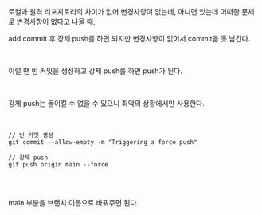 <p data-ke-size="size16">로컬과 원격 리포지토리의 차이가 없어 변경사항이 없는데, 아니면 있는데 어떠한 문제로 변경사항이 없다고 나올 때,</p>
<p data-ke-size="size16">add commit 후 강제 push를 하면 되지만 변경사항이 없어서 commit을 못 남긴다.</p>
<p data-ke-size="size16">&nbsp;</p>
<p data-ke-size="size16">이럴 땐 빈 커밋을 생성하고 강제 push를 하면 push가 된다.</p>
<p data-ke-size="size16">&nbsp;</p>
<p data-ke-size="size16">강제 push는 돌이킬 수 없을 수 있으니 최악의 상황에서만 사용한다.</p>
<p data-ke-size="size16">&nbsp;</p>
<pre id="code_1719424105738" class="css" data-ke-language="css" data-ke-type="codeblock"><code>// 빈 커밋 생성
git commit --allow-empty -m "Triggering a force push"
<p>// 강제 push
git push origin main --force</code></pre></p>
<p data-ke-size="size16">&nbsp;</p>
<p data-ke-size="size16">main 부분을 브랜치 이름으로 바꿔주면 된다.</p>